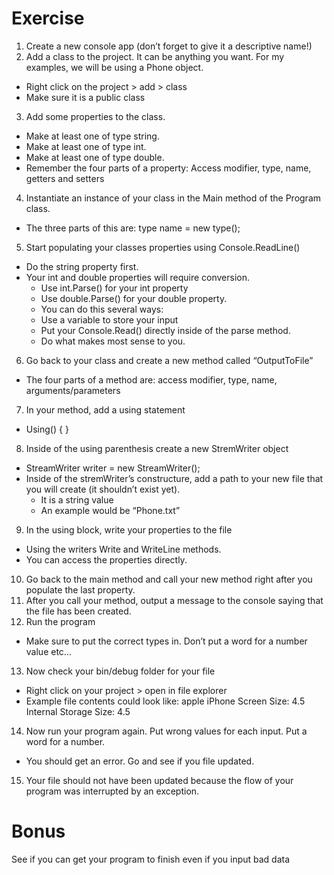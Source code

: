 # Exercise
1.	Create a new console app (don’t forget to give it a descriptive name!)
2.	Add a class to the project.  It can be anything you want.  For my examples, we will be using a Phone object.
  -	Right click on the project > add > class
  -	Make sure it is a public class
3.	Add some properties to the class.
  -	Make at least one of type string.
  -	Make at least one of type int.
  -	Make at least one of type double.
  -	Remember the four parts of a property:  Access modifier, type, name, getters and setters
4.	Instantiate an instance of your class in the Main method of the Program class.
  -	The three parts of this are: type name = new type();
5.	Start populating your classes properties using Console.ReadLine()
  -	Do the string property first.
  -	Your int and double properties will require conversion.
    - Use int.Parse() for your int property
    - Use double.Parse() for your double property.
    - 	You can do this several ways:
      -	Use a variable to store your input
      -	Put your Console.Read() directly inside of the parse method.
      -	Do what makes most sense to you.
6.	Go back to your class and create a new method called “OutputToFile”
  -	The four parts of a method are: access modifier, type, name, arguments/parameters
7.	In your method, add a using statement
  -	Using() { }
8.	Inside of the using parenthesis create a new StremWriter object
  -	StreamWriter writer = new StreamWriter();
  -	Inside of the stremWriter’s constructure, add a path to your new file that you will create (it shouldn’t exist yet).
    - It is a string value
    - 	An example would be “Phone.txt”
9.	In the using block, write your properties to the file
  -	Using the writers Write and WriteLine methods.  
  -	You can access the properties directly.
10.	Go back to the main method and call your new method right after you populate the last property.
11.	After you call your method, output a message to the console saying that the file has been created.
12.	Run the program
  -	Make sure to put the correct types in.  Don’t put a word for a number value etc…
13.	Now check your bin/debug folder for your file
  -	Right click on your project > open in file explorer
  -	Example file contents could look like: 
    apple iPhone
    Screen Size: 4.5
    Internal Storage Size: 4.5

14.	Now run your program again.  Put wrong values for each input.  Put a word for a number.
  -	You should get an error.  Go and see if you file updated.
15.	Your file should not have been updated because the flow of your program was interrupted by an exception. 

# Bonus
See if you can get your program to finish even if you input bad data
